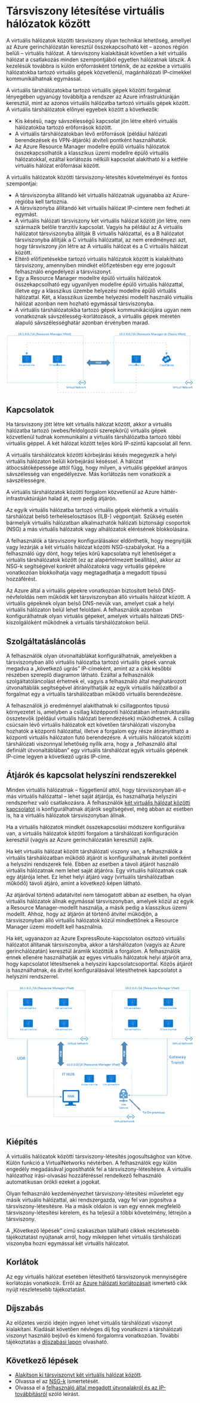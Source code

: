 
<properties
   pageTitle="Társviszony kialakítása virtuális hálózatok között az Azure-ban | Microsoft Azure"
   description="A cikk ismerteti, hogyan alakítható ki társviszony az Azure-beli virtuális hálózatok között."
   services="virtual-network"
   documentationCenter="na"
   authors="NarayanAnnamalai"
   manager="jefco"
   editor="tysonn" />
<tags
   ms.service="virtual-network"
   ms.devlang="na"
   ms.topic="get-started-article"
   ms.tgt_pltfrm="na"
   ms.workload="infrastructure-services"
   ms.date="07/28/2016"
   ms.author="narayan" />

# Társviszony létesítése virtuális hálózatok között

A virtuális hálózatok közötti társviszony olyan technikai lehetőség, amellyel az Azure gerinchálózatán keresztül összekapcsolható két – azonos régión belüli – virtuális hálózat. A társviszony kialakítását követően a két virtuális hálózat a csatlakozás minden szempontjából egyetlen hálózatnak látszik. A kezelésük továbbra is külön erőforrásként történik, de az ezekbe a virtuális hálózatokba tartozó virtuális gépek közvetlenül, magánhálózati IP-címekkel kommunikálhatnak egymással.

A virtuális társhálózatokba tartozó virtuális gépek közötti forgalmat lényegében ugyanúgy továbbítja a rendszer az Azure infrastruktúráján keresztül, mint az azonos virtuális hálózatba tartozó virtuális gépek között. A virtuális társhálózatok előnyei egyebek között a következők:

- Kis késésű, nagy sávszélességű kapcsolat jön létre eltérő virtuális hálózatokba tartozó erőforrások között.
- A virtuális társhálózatokban lévő erőforrások (például hálózati berendezések és VPN-átjárók) átviteli pontként használhatók.
- Az Azure Resource Manager modellre épülő virtuális hálózatok összekapcsolhatók a klasszikus üzemi modellre épülő virtuális hálózatokkal, ezáltal korlátozás nélküli kapcsolat alakítható ki a kétféle virtuális hálózat erőforrásai között.

A virtuális hálózatok közötti társviszony-létesítés követelményei és fontos szempontjai:

- A társviszonyba állítandó két virtuális hálózatnak ugyanabba az Azure-régióba kell tartoznia.
- A társviszonyba állítandó két virtuális hálózat IP-címtere nem fedheti át egymást.
- A virtuális hálózati társviszony két virtuális hálózat között jön létre, nem származik belőle tranzitív kapcsolat. Vagyis ha például az A virtuális hálózatot társviszonyba állítják B virtuális hálózattal, és a B hálózatot társviszonyba állítják a C virtuális hálózattal, az nem eredményezi azt, hogy társviszony jön létre az A virtuális hálózat és a C virtuális hálózat között.
- Eltérő előfizetésekbe tartozó virtuális hálózatok között is kialakítható társviszony, amennyiben mindkét előfizetésben egy erre jogosult felhasználó engedélyezi a társviszonyt.
- Egy a Resource Manager modellre épülő virtuális hálózatok összekapcsolható egy ugyanilyen modellre épülő virtuális hálózattal, illetve egy a klasszikus üzembe helyezési modellre épülő virtuális hálózattal. Két, a klasszikus üzembe helyezési modellt használó virtuális hálózat azonban nem hozható egymással társviszonyba.
- A virtuális társhálózatokba tartozó gépek kommunikációjára ugyan nem vonatkoznak sávszélesség-korlátozások, a virtuális gépek méretén alapuló sávszélességhatár azonban érvényben marad.


![Alapszintű virtuális társhálózati viszony](./media/virtual-networks-peering-overview/figure01.png)

## Kapcsolatok
Ha társviszony jött létre két virtuális hálózat között, akkor a virtuális hálózatba tartozó (webes/feldolgozói szerepkörű) virtuális gépek közvetlenül tudnak kommunikálni a virtuális társhálózatba tartozó többi virtuális géppel. A két hálózat között teljes körű IP-szintű kapcsolat áll fenn.

A virtuális társhálózatok közötti körbejárási késés megegyezik a helyi virtuális hálózaton belüli körbejárási késéssel. A hálózat átbocsátóképessége attól függ, hogy milyen, a virtuális gépekkel arányos sávszélesség van engedélyezve. Más korlátozás nem vonatkozik a sávszélességre.

A virtuális társhálózatok közötti forgalom közvetlenül az Azure háttér-infrastruktúráján halad át, nem pedig átjárón.

Az egyik virtuális hálózatba tartozó virtuális gépek elérhetik a virtuális társhálózat belső terheléselosztásos (ILB-) végpontjait. Szükség esetén bármelyik virtuális hálózatban alkalmazhatók hálózati biztonsági csoportok (NSG) a más virtuális hálózatok vagy alhálózatok elérésének blokkolására.

A felhasználók a társviszony konfigurálásakor eldönthetik, hogy megnyitják vagy lezárják a két virtuális hálózat közötti NSG-szabályokat. Ha a felhasználó úgy dönt, hogy teljes körű kapcsolatra nyit lehetőséget a virtuális társhálózatok között (ez az alapértelmezett beállítás), akkor az NSG-k segítségével konkrét alhálózatokra vagy virtuális gépekre vonatkozóan blokkolhatja vagy megtagadhatja a megadott típusú hozzáférést.

Az Azure által a virtuális gépekre vonatkozóan biztosított belső DNS-névfeloldás nem működik két társviszonyban álló virtuális hálózat között. A virtuális gépeknek olyan belső DNS-nevük van, amelyet csak a helyi virtuális hálózaton belül lehet feloldani. A felhasználók azonban konfigurálhatnak olyan virtuális gépeket, amelyek virtuális hálózati DNS-kiszolgálóként működnek a virtuális társhálózatokon belül.

## Szolgáltatásláncolás
A felhasználók olyan útvonaltáblákat konfigurálhatnak, amelyekben a társviszonyban álló virtuális hálózatba tartozó virtuális gépek vannak megadva a „következő ugrás” IP-címeként, amint az a cikk későbbi részében szereplő diagramon látható. Ezáltal a felhasználók szolgáltatóláncolást érhetnek el, vagyis a felhasználó által meghatározott útvonaltáblák segítségével átirányíthatják az egyik virtuális hálózatból a forgalmat egy a virtuális társhálózatban működő virtuális berendezésre.

A felhasználók jó eredménnyel alakíthatnak ki csillagpontos típusú környezetet is, amelyben a csillag középponti hálózatában infrastrukturális összetevők (például virtuális hálózati berendezések) működhetnek. A csillag csúcsain lévő virtuális hálózatok ezt követően társhálózati viszonyba hozhatók a központi hálózattal, illetve a forgalom egy része átirányítható a központi virtuális hálózaton futó berendezésre. A virtuális hálózatok közötti társhálózati viszonnyal lehetőség nyílik arra, hogy a „felhasználó által definiált útvonaltáblában” egy virtuális társhálózat egyik virtuális gépének IP-címe legyen a következő ugrás IP-címe.

## Átjárók és kapcsolat helyszíni rendszerekkel
Minden virtuális hálózatnak – függetlenül attól, hogy társviszonyban áll-e más virtuális hálózattal – lehet saját átjárója, és használhatja helyszíni rendszerhez való csatlakozásra. A felhasználók [két virtuális hálózat közötti kapcsolatot](../vpn-gateway/vpn-gateway-vnet-vnet-rm-ps.md) is konfigurálhatnak átjárók segítségével, még abban az esetben is, ha a virtuális hálózatok társviszonyban állnak.

Ha a virtuális hálózatok mindkét összekapcsolási módszere konfigurálva van, a virtuális hálózatok közötti forgalom a társhálózati konfiguráción keresztül (vagyis az Azure gerinchálózatán keresztül) zajlik.

Ha két virtuális hálózat között társhálózati viszony van, a felhasználók a virtuális társhálózatban működő átjárót is konfigurálhatnak átviteli pontként a helyszíni rendszerek felé. Ebben az esetben a távoli átjárót használó virtuális hálózatnak nem lehet saját átjáróra. Egy virtuális hálózatnak csak egy átjárója lehet. Ez lehet helyi átjáró vagy (virtuális társhálózatban működő) távoli átjáró, amint a következő képen látható.

Az átjáróval történő adatátvitel nem támogatott abban az esetben, ha olyan virtuális hálózatok állnak egymással társviszonyban, amelyek közül az egyik a Resource Manager-modellt használja, a másik pedig a klasszikus üzemi modellt. Ahhoz, hogy az átjárón át történő átvitel működjön, a társviszonyban álló virtuális hálózatok közül mindkettőnek a Resource Manager üzemi modellt kell használnia.

Ha két, ugyanazon az Azure ExpressRoute-kapcsolaton osztozó virtuális hálózatot állítanak társviszonyba, akkor a társhálózaton (vagyis az Azure gerinchálózatán) keresztül áramlik közöttük a forgalom. A felhasználók ennek ellenére használhatják az egyes virtuális hálózatok helyi átjáróit arra, hogy kapcsolatot létesítsenek a helyszíni kapcsolatcsoporttal. Közös átjárót is használhatnak, és átvitel konfigurálásával létesíthetnek kapcsolatot a helyszíni rendszerrel.

![Átvitel virtuális társhálózat esetén](./media/virtual-networks-peering-overview/figure02.png)

## Kiépítés
A virtuális hálózatok közötti társviszony-létesítés jogosultsághoz van kötve. Külön funkció a VirtualNetworks névtérben. A felhasználók egy külön engedély megadásával jogosíthatók fel a társviszony-létesítésre. A virtuális hálózathoz írási-olvasási hozzáféréssel rendelkező felhasználó automatikusan örökli ezeket a jogokat.

Olyan felhasználó kezdeményezhet társviszony-létesítési műveletet egy másik virtuális hálózattal, aki rendszergazda, vagy fel van jogosítva a társviszony-létesítésre. Ha a másik oldalon is van egy ennek megfelelő társviszony-létesítési kérelem, és ha teljesül a többi követelmény, létrejön a társviszony.

A „Következő lépések” című szakaszban található cikkek részletesebb tájékoztatást nyújtanak arról, hogy miképpen lehet virtuális társhálózati viszonyba hozni egymással két virtuális hálózatot.

## Korlátok
Az egy virtuális hálózat esetében létesíthető társviszonyok mennyiségére korlátozás vonatkozik. Erről az [Azure hálózati korlátozásait](../azure-subscription-service-limits.md#networking-limits) ismertető cikk nyújt részletesebb tájékoztatást.

## Díjszabás
Az előzetes verzió idején ingyen lehet virtuális társhálózati viszonyt kialakítani. Kiadását követően névleges díj fog vonatkozni a társhálózati viszonyt használó bejövő és kimenő forgalomra vonatkozóan. További tájékoztatás a [díjszabási lapon](https://azure.microsoft.com/pricing/details/virtual-network) olvasható.


## Következő lépések
- [Alakítson ki társviszonyt két virtuális hálózat között](virtual-networks-create-vnetpeering-arm-portal.md).
- Olvassa el az [NSG-k](virtual-networks-nsg.md) ismertetését.
- Olvassa el a [felhasználó által megadott útvonalakról és az IP-továbbításról](virtual-networks-udr-overview.md) szóló leírást.



<!--HONumber=sep16_HO1-->


